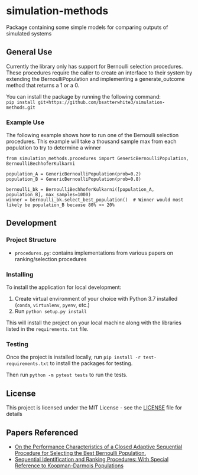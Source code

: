 # simulation-methods
Package containing some simple models for comparing outputs of simulated systems 


## General Use

Currently the library only has support for Bernoulli selection procedures. These
procedures require the caller to create an interface to their system by extending the 
BernoulliPopulation and implementing a generate_outcome method that returns a 1 or a 0.

You can install the package by running the following command: \
`pip install git+https://github.com/bsatterwhite3/simulation-methods.git`

### Example Use
The following example shows how to run one of the Bernoulli selection procedures. This example will take a thousand sample
max from each population to try to determine a winner

```
from simulation_methods.procedures import GenericBernoulliPopulation, BernoulliBechhoferKulkarni

population_A = GenericBernoulliPopulation(prob=0.2)
population_B = GenericBernoulliPopulation(prob=0.8)

bernoulli_bk = BernoulliBechhoferKulkarni([population_A, population_B], max_samples=1000)
winner = bernoulli_bk.select_best_population()  # Winner would most likely be population_B because 80% >> 20%
```

## Development

### Project Structure

- `procedures.py`: contains implementations from various papers on ranking/selection procedures

### Installing

To install the application for local development:
1. Create virtual environment of your choice with Python 3.7 installed (`conda`, `virtualenv`, `pyenv`, etc.)
2. Run `python setup.py install`

This will install the project on your local machine along with the libraries listed in the `requirements.txt` file.

### Testing

Once the project is installed locally, run `pip install -r test-requirements.txt` to install the packages for testing.

Then run `python -m pytest tests` to run the tests.

## License

This project is licensed under the MIT License - see the [LICENSE](LICENSE.txt) file for details

## Papers Referenced

* [On the Performance Characteristics of a Closed Adaptive Sequential Procedure for Selecting the Best Bernoulli Population.](https://apps.dtic.mil/sti/citations/ADA115219)
* [Sequential Identification and Ranking Procedures: With Special Reference to Koopman-Darmois Populations](https://books.google.com/books/about/Sequential_identification_and_ranking_pr.html?id=ixC3rvnHK5sC)

